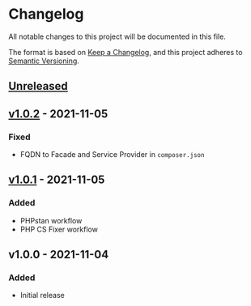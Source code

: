 # Changelog

All notable changes to this project will be documented in this file.

The format is based on [Keep a Changelog](https://keepachangelog.com/en/1.0.0/), and this project adheres
to [Semantic Versioning](https://semver.org/spec/v2.0.0.html).

## [Unreleased](https://github.com/BlameButton/laravel-changelog/compare/v1.0.1...main)

## [v1.0.2](https://github.com/BlameButton/laravel-changelog/compare/v1.0.1...v1.0.2) - 2021-11-05

### Fixed

- FQDN to Facade and Service Provider in `composer.json`

## [v1.0.1](https://github.com/BlameButton/laravel-changelog/compare/v1.0.0...v1.0.1) - 2021-11-05

### Added

- PHPstan workflow
- PHP CS Fixer workflow

## v1.0.0 - 2021-11-04

### Added

- Initial release

